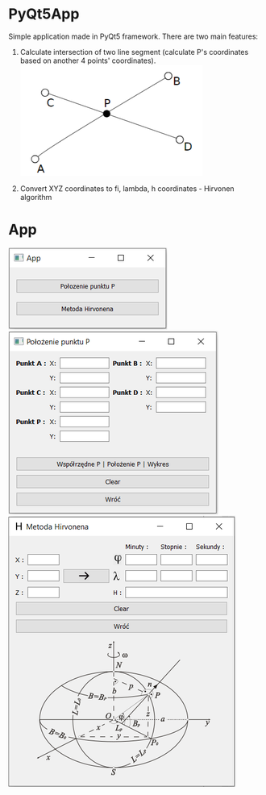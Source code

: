 # PyQt5App

Simple application made in PyQt5 framework. There are two main features:
  1) Calculate intersection of two line segment (calculate P's coordinates based on another 4 points' coordinates). 
  ![](images/przeciecie.PNG)
  
  2) Convert XYZ coordinates to fi, lambda, h coordinates - Hirvonen algorithm
  
  
# App
![](images/app.PNG)
![](images/P_app.PNG)
![](images/H_app.PNG)
